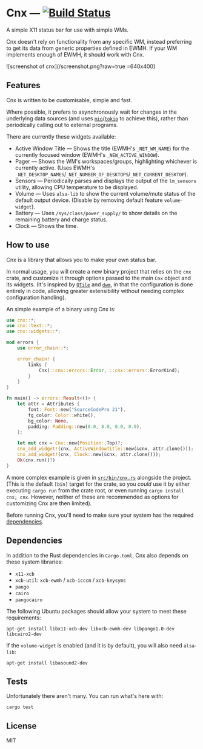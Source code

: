 # Cnx — [![Build Status](https://travis-ci.org/mjkillough/cnx.svg?branch=master)](https://travis-ci.org/mjkillough/cnx)

A simple X11 status bar for use with simple WMs.

Cnx doesn't rely on functionality from any specific WM, instead preferring to
get its data from generic properties defined in EWMH. If your WM implements
enough of EWMH, it should work with Cnx.

![screenshot of cnx](/screenshot.png?raw=true =640x400)

## Features

Cnx is written to be customisable, simple and fast.

Where possible, it prefers to asynchronously wait for changes in the underlying
data sources (and uses [`mio`]/[`tokio`] to achieve this), rather than periodically
calling out to external programs.

[`mio`]: https://docs.rs/mio
[`tokio`]: https://tokio.rs/

There are currently these widgets available:
 - Active Window Title — Shows the title (EWMH's `_NET_WM_NAME`) for the
   currently focused window (EWMH's `_NEW_ACTIVE_WINDOW`).
 - Pager — Shows the WM's workspaces/groups, highlighting whichever is currently
   active. (Uses EWMH's
   `_NET_DESKTOP_NAMES`/`_NET_NUMBER_OF_DESKTOPS`/`_NET_CURRENT_DESKTOP`).
 - Sensors — Periodically parses and displays the output of the `lm_sensors`
   utility, allowing CPU temperature to be displayed.
 - Volume — Uses `alsa-lib` to show the current volume/mute status of the
   default output device. (Disable by removing default feature
   `volume-widget`).
 - Battery — Uses `/sys/class/power_supply/` to show details on the remaining
   battery and charge status.
 - Clock — Shows the time.

## How to use

Cnx is a library that allows you to make your own status bar.

In normal usage, you will create a new binary project that relies on the `cnx`
crate, and customize it through options passed to the main `Cnx` object and
its widgets. (It's inspired by [`QTile`] and [`dwm`], in that the configuration
is done entirely in code, allowing greater extensibility without needing complex
configuration handling).

[`QTile`]: http://www.qtile.org/
[`dwm`]: http://dwm.suckless.org/

An simple example of a binary using Cnx is:

```rust
use cnx::*;
use cnx::text::*;
use cnx::widgets::*;

mod errors {
    use error_chain::*;

    error_chain! {
        links {
            Cnx(::cnx::errors::Error, ::cnx::errors::ErrorKind);
        }
    }
}

fn main() -> errors::Result<()> {
    let attr = Attributes {
        font: Font::new("SourceCodePro 21"),
        fg_color: Color::white(),
        bg_color: None,
        padding: Padding::new(8.0, 8.0, 0.0, 0.0),
    };

    let mut cnx = Cnx::new(Position::Top)?;
    cnx_add_widget!(cnx, ActiveWindowTitle::new(&cnx, attr.clone()));
    cnx_add_widget!(cnx, Clock::new(&cnx, attr.clone()));
    Ok(cnx.run()?)
}
```

A more complex example is given in [`src/bin/cnx.rs`] alongside the project.
(This is the default `[bin]` target for the crate, so you _could_ use it by
either executing `cargo run` from the crate root, or even running `cargo install
cnx; cnx`. However, neither of these are recommended as options for customizing
Cnx are then limited).

Before running Cnx, you'll need to make sure your system has the required
[dependencies].

[`src/bin/cnx.rs`]: https://github.com/mjkillough/cnx/blob/master/src/bin/cnx.rs
[dependencies]: #dependencies

## Dependencies

In addition to the Rust dependencies in `Cargo.toml`, Cnx also depends on these
system libraries:
 - `x11-xcb`
 - `xcb-util`: `xcb-ewmh` / `xcb-icccm` / `xcb-keysyms`
 - `pango`
 - `cairo`
 - `pangocairo`

The following Ubuntu packages should allow your system to meet these
requirements:

```
apt-get install libx11-xcb-dev libxcb-ewmh-dev libpango1.0-dev libcairo2-dev
```

If the `volume-widget` is enabled (and it is by default), you will also need
`alsa-lib`:

```
apt-get install libasound2-dev
```


## Tests

Unfortunately there aren't many. You can run what's here with:

```
cargo test
```


## License

MIT
